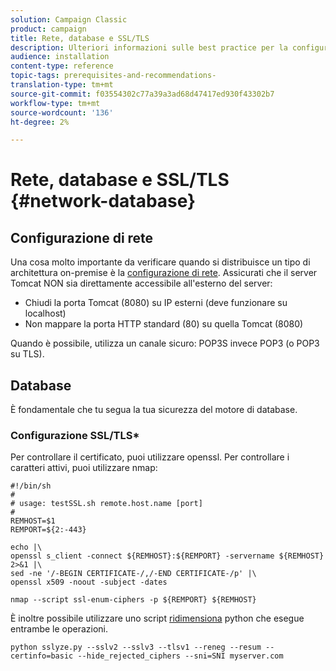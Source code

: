 ```yaml
---
solution: Campaign Classic
product: campaign
title: Rete, database e SSL/TLS
description: Ulteriori informazioni sulle best practice per la configurazione di rete, database e SSL/TLS.
audience: installation
content-type: reference
topic-tags: prerequisites-and-recommendations-
translation-type: tm+mt
source-git-commit: f03554302c77a39a3ad68d47417ed930f43302b7
workflow-type: tm+mt
source-wordcount: '136'
ht-degree: 2%

---
```



# Rete, database e SSL/TLS {#network-database}

## Configurazione di rete

Una cosa molto importante da verificare quando si distribuisce un tipo di architettura on-premise è la [configurazione di rete](../../installation/using/network-configuration.md). Assicurati che il server Tomcat NON sia direttamente accessibile all&#39;esterno del server:

* Chiudi la porta Tomcat (8080) su IP esterni (deve funzionare su localhost)
* Non mappare la porta HTTP standard (80) su quella Tomcat (8080)

Quando è possibile, utilizza un canale sicuro: POP3S invece POP3 (o POP3 su TLS).

## Database

È fondamentale che tu segua la tua sicurezza del motore di database.

### Configurazione SSL/TLS*

Per controllare il certificato, puoi utilizzare openssl. Per controllare i caratteri attivi, puoi utilizzare nmap:

```
#!/bin/sh
#
# usage: testSSL.sh remote.host.name [port]
#
REMHOST=$1
REMPORT=${2:-443}
 
echo |\
openssl s_client -connect ${REMHOST}:${REMPORT} -servername ${REMHOST} 2>&1 |\
sed -ne '/-BEGIN CERTIFICATE-/,/-END CERTIFICATE-/p' |\
openssl x509 -noout -subject -dates
   
nmap --script ssl-enum-ciphers -p ${REMPORT} ${REMHOST}
```

È inoltre possibile utilizzare uno script [ridimensiona](https://github.com/nabla-c0d3/sslyze/releases) python che esegue entrambe le operazioni.

```
python sslyze.py --sslv2 --sslv3 --tlsv1 --reneg --resum --certinfo=basic --hide_rejected_ciphers --sni=SNI myserver.com
```
